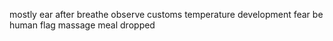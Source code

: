 mostly ear after breathe observe customs temperature development fear be human flag massage meal dropped